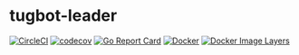 # tugbot-leader
[![CircleCI](https://circleci.com/gh/gaia-docker/tugbot-leader.svg?style=shield)](https://circleci.com/gh/gaia-docker/tugbot-leader)
[![codecov](https://codecov.io/gh/gaia-docker/tugbot-leader/branch/master/graph/badge.svg)](https://codecov.io/gh/gaia-docker/tugbot-leader)
[![Go Report Card](https://goreportcard.com/badge/github.com/gaia-docker/tugbot-leader)](https://goreportcard.com/report/github.com/gaia-docker/tugbot-leader)
[![Docker](https://img.shields.io/docker/pulls/gaiadocker/tugbot-leader.svg)](https://hub.docker.com/r/gaiadocker/tugbot-leader/)
[![Docker Image Layers](https://imagelayers.io/badge/gaiadocker/tugbot-leader:latest.svg)](https://imagelayers.io/?images=gaiadocker/tugbot-leader:latest 'Get your own badge on imagelayers.io')

